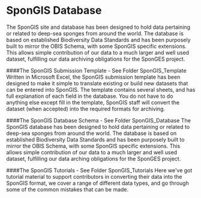 SponGIS Database
==========================

The SponGIS site and database has been designed to hold data pertaining or related to deep-sea sponges from around the world. The database is based on established Biodiversity Data Standards and has been purposely built to mirror the OBIS Schema, with some SponGIS specific extensions. This allows simple contribution of our data to a much larger and well used dataset, fulfilling our data archiving obligations for the SponGES project.

####The SponGIS Submission Template - See Folder SponGIS_Template
Written in Microsoft Excel, the SponGIS submission template has been designed to make it simple to translate existing or build new datasets that can be entered into SponGIS. The template contains several sheets, and has full explanation of each field in the database. You do not have to do anything else except fill in the template, SponGIS staff will convert the dataset (when accepted) into the required formats for archiving.

####The SponGIS Database Schema - See Folder SponGIS_Database
The SponGIS database has been designed to hold data pertaining or related to deep-sea sponges from around the world. The database is based on established Biodiversity Data Standards and has been purposely built to mirror the OBIS Schema, with some SponGIS specific extensions. This allows simple contribution of our data to a much larger and well used dataset, fulfilling our data arching obligations for the SponGES project.

####The SponGIS Tutorials - See Folder SponGIS_Tutorials
Here we've got tutorial material to support contributors in converting their data into the SponGIS format, we cover a range of different data types, and go through some of the common mistakes that can be made.